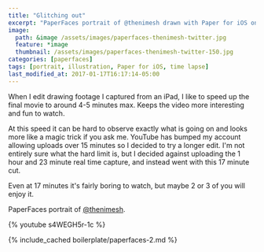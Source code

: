 ```yaml
---
title: "Glitching out"
excerpt: "PaperFaces portrait of @thenimesh drawn with Paper for iOS on an iPad."
image: 
  path: &image /assets/images/paperfaces-thenimesh-twitter.jpg 
  feature: *image
  thumbnail: /assets/images/paperfaces-thenimesh-twitter-150.jpg
categories: [paperfaces]
tags: [portrait, illustration, Paper for iOS, time lapse]
last_modified_at: 2017-01-17T16:17:14-05:00
---
```


When I edit drawing footage I captured from an iPad, I like to speed up the final movie to around 4-5 minutes max. Keeps the video more interesting and fun to watch.

At this speed it can be hard to observe exactly what is going on and looks more like a magic trick if you ask me. YouTube has bumped my account allowing uploads over 15 minutes so I decided to try a longer edit. I'm not entirely sure what the hard limit is, but I decided against uploading the 1 hour and 23 minute real time capture, and instead went with this 17 minute cut.

Even at 17 minutes it's fairly boring to watch, but maybe 2 or 3 of you will enjoy it.

PaperFaces portrait of [@thenimesh](https://twitter.com/thenimesh).

{% youtube s4WEGH5r-1c %}

{% include_cached boilerplate/paperfaces-2.md %}
